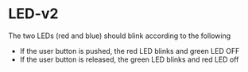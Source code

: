# LED-v2
The two LEDs (red and blue) should blink according to the following
* If the user button is pushed, the red LED blinks and green LED OFF
* If the user button is released, the green LED blinks and red LED off
